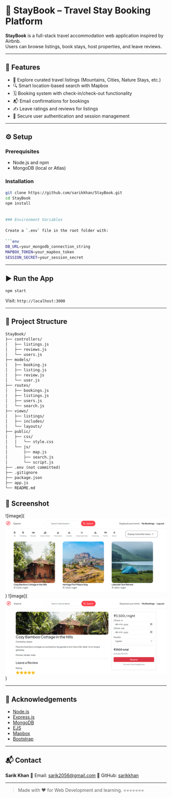 # 🏡 StayBook – Travel Stay Booking Platform

**StayBook** is a full-stack travel accommodation web application inspired by Airbnb.  
Users can browse listings, book stays, host properties, and leave reviews.

---

## 🚀 Features

* 🧭 Explore curated travel listings (Mountains, Cities, Nature Stays, etc.)
* 🔍 Smart location-based search with Mapbox
* 🗓️ Booking system with check-in/check-out functionality
* 📬 Email confirmations for bookings
* ✍️ Leave ratings and reviews for listings
* 🔐 Secure user authentication and session management

---

## ⚙️ Setup

### Prerequisites

* Node.js and npm
* MongoDB (local or Atlas)

### Installation

```bash
git clone https://github.com/sarikkhan/StayBook.git
cd StayBook
npm install


### Environment Variables

Create a `.env` file in the root folder with:

```env
DB_URL=your_mongodb_connection_string
MAPBOX_TOKEN=your_mapbox_token
SESSION_SECRET=your_session_secret
```

---

## ▶️ Run the App

```bash
npm start
```

Visit: `http://localhost:3000`

---

## 📂 Project Structure

```
StayBook/
├── controllers/
│   ├── listings.js
│   ├── reviews.js
│   └── users.js
├── models/
│   ├── booking.js
│   ├── listing.js
│   ├── review.js
│   └── user.js
├── routes/
│   ├── bookings.js
│   ├── listings.js
│   ├── users.js
│   └── search.js
├── views/
│   ├── listings/
│   ├── includes/
│   └── layouts/
├── public/
│   ├── css/
│   │   └── style.css
│   └── js/
│       ├── map.js
│       ├── search.js
│       └── script.js
├── .env (not committed)
├── .gitignore
├── package.json
├── app.js
└── README.md

```
## 📸 Screenshot
![image](![alt text](image.png))
![image](![alt text](image-1.png))

---

## 🙌 Acknowledgements

* [Node.js](https://nodejs.org/)
* [Express.js](https://expressjs.com/)
* [MongoDB](https://www.mongodb.com/)
* [EJS](https://ejs.co/)
* [Mapbox](https://www.mapbox.com/)
* [Bootstrap](https://getbootstrap.com/)

---

## 📬 Contact

**Sarik Khan**
📧 Email: [sarik2056@gmail.com](mailto:Sarik2056@gmail.com)
🔗 GitHub: [sarikkhan](https://github.com/sarikkhan)

---

> Made with ❤️ for Web Development and learning.
=======
